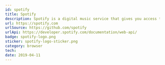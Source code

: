 ```yaml
---
id: spotify
title: Spotify
description: Spotify is a digital music service that gives you access to millions of songs.
url: https://spotify.com
urlSource: https://github.com/spotify
urlApi: https://developer.spotify.com/documentation/web-api/
badge: spotify-logo.png
sticker: spotify-logo-sticker.png
category: browser
tech: 
date: 2019-04-11
---
```

